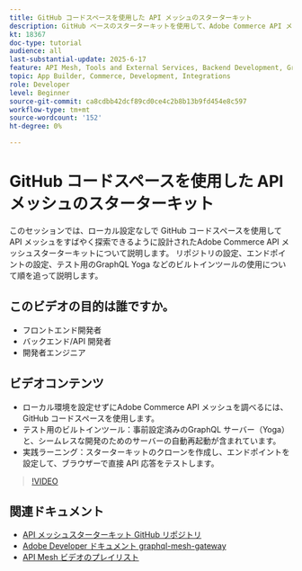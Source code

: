 ```yaml
---
title: GitHub コードスペースを使用した API メッシュのスターターキット
description: GitHub ベースのスターターキットを使用して、Adobe Commerce API メッシュの基本を学びます。ローカル設定は必要ありません。
kt: 18367
doc-type: tutorial
audience: all
last-substantial-update: 2025-6-17
feature: API Mesh, Tools and External Services, Backend Development, GraphQL, Storefront
topic: App Builder, Commerce, Development, Integrations
role: Developer
level: Beginner
source-git-commit: ca8cdbb42dcf89cd0ce4c2b8b13b9fd454e8c597
workflow-type: tm+mt
source-wordcount: '152'
ht-degree: 0%

---
```



# GitHub コードスペースを使用した API メッシュのスターターキット

このセッションでは、ローカル設定なしで GitHub コードスペースを使用して API メッシュをすばやく探索できるように設計されたAdobe Commerce API メッシュスターターキットについて説明します。 リポジトリの設定、エンドポイントの設定、テスト用のGraphQL Yoga などのビルトインツールの使用について順を追って説明します。

## このビデオの目的は誰ですか。

* フロントエンド開発者
* バックエンド/API 開発者
* 開発者エンジニア

## ビデオコンテンツ

* ローカル環境を設定せずにAdobe Commerce API メッシュを調べるには、GitHub コードスペースを使用します。
* テスト用のビルトインツール：事前設定済みのGraphQL サーバー（Yoga）と、シームレスな開発のためのサーバーの自動再起動が含まれています。
* 実践ラーニング：スターターキットのクローンを作成し、エンドポイントを設定して、ブラウザーで直接 API 応答をテストします。

>[!VIDEO](https://video.tv.adobe.com/v/3464017?learn=on&enablevpops)

## 関連ドキュメント

* [API メッシュスターターキット GitHub リポジトリ ](https://github.com/adobe-commerce/api-mesh-starter-kit)
* [Adobe Developer ドキュメント graphql-mesh-gateway](https://developer.adobe.com/graphql-mesh-gateway/)
* [API Mesh ビデオのプレイリスト ](https://experienceleague.adobe.com/ja/playlists/commerce-get-started-app-builder-and-api-mesh)
